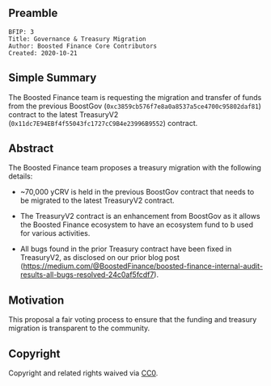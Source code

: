 ## Preamble
 
    BFIP: 3
    Title: Governance & Treasury Migration
    Author: Boosted Finance Core Contributors
    Created: 2020-10-21
 
## Simple Summary
 
The Boosted Finance team is requesting the migration and transfer of funds from the previous BoostGov (`0xc3859cb576f7e8a0a8537a5ce4700c95802daf81`) contract to the latest TreasuryV2 (`0x11dc7E94EBf4f55043fc1727cC9B4e23996B9552`) contract.
 
## Abstract
 
The Boosted Finance team proposes a treasury migration with the following details:
 
- ~70,000 yCRV is held in the previous BoostGov contract that needs to be migrated to the latest TreasuryV2 contract.

- The TreasuryV2 contract is an enhancement from BoostGov as it allows the Boosted Finance ecosystem to have an ecosystem fund to b used for various activities.

- All bugs found in the prior Treasury contract have been fixed in TreasuryV2, as disclosed on our prior blog post (https://medium.com/@BoostedFinance/boosted-finance-internal-audit-results-all-bugs-resolved-24c0af5fcdf7).
 
## Motivation
 
This proposal a fair voting process to ensure that the funding and treasury migration is transparent to the community.
 
## Copyright
 
Copyright and related rights waived via [CC0](https://creativecommons.org/publicdomain/zero/1.0/).
